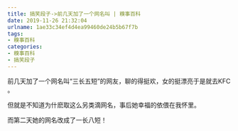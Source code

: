 ```yaml
---
title: 搞笑段子->前几天加了一个网名叫 | 糗事百科
date: 2019-11-26 21:32:04
urlname: 1ae33c34ef4d4ea99460de24b5b67f7b
tags: 
- 糗事百科
categories:
- 糗事百科
- 搞笑段子
---
```

前几天加了一个网名叫“三长五短”的网友，聊的得挺欢，女的挺漂亮于是就去KFC 。

但就是不知道为什麽取这么另类滴网名，事后她幸福的依偎在我怀里。

而第二天她的网名改成了一长八短！


